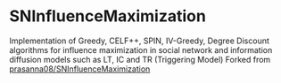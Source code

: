 # SNInfluenceMaximization
Implementation of Greedy, CELF++, SPIN, IV-Greedy, Degree Discount algorithms for influence maximization in social network and information diffusion models such as LT, IC and TR (Triggering Model)
Forked from [prasanna08/SNInfluenceMaximization](https://github.com/prasanna08/SNInfluenceMaximization)
